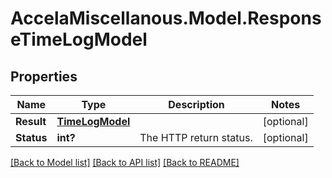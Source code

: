 # AccelaMiscellanous.Model.ResponseTimeLogModel
## Properties

Name | Type | Description | Notes
------------ | ------------- | ------------- | -------------
**Result** | [**TimeLogModel**](TimeLogModel.md) |  | [optional] 
**Status** | **int?** | The HTTP return status. | [optional] 

[[Back to Model list]](../README.md#documentation-for-models) [[Back to API list]](../README.md#documentation-for-api-endpoints) [[Back to README]](../README.md)


